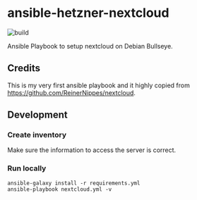 # ansible-hetzner-nextcloud
![build](https://img.shields.io/gitlab/pipeline-status/ansible_technat/ansible-hetzner-nextcloud?branch=develop)

Ansible Playbook to setup nextcloud on Debian Bullseye.

## Credits

This is my very first ansible playbook and it highly copied from https://github.com/ReinerNippes/nextcloud. 


## Development

### Create inventory

Make sure the information to access the server is correct.

### Run locally

```console
ansible-galaxy install -r requirements.yml
ansible-playbook nextcloud.yml -v 
```
